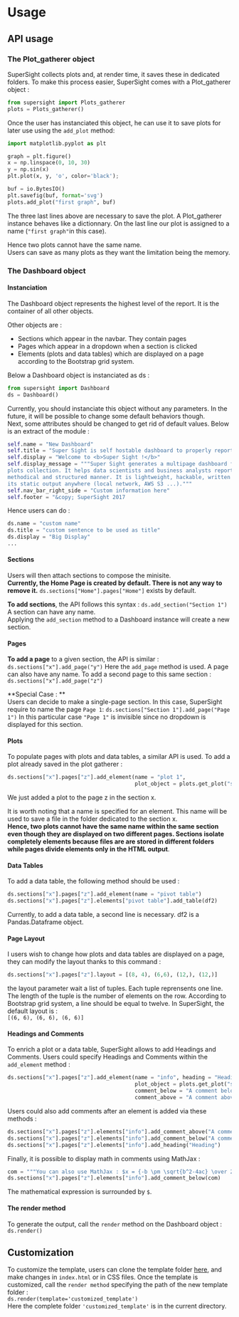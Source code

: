# Usage
## API usage

### The Plot_gatherer object

SuperSight collects plots and, at render time, it saves these in dedicated folders.
To make this process easier, SuperSight comes with a Plot_gatherer object :

```Python
from supersight import Plots_gatherer
plots = Plots_gatherer()
```

Once the user has instanciated this object, he can use it to save plots for later use using the `add_plot` method:

```Python
import matplotlib.pyplot as plt

graph = plt.figure()
x = np.linspace(0, 10, 30)
y = np.sin(x)
plt.plot(x, y, 'o', color='black');

buf = io.BytesIO()
plt.savefig(buf, format='svg')
plots.add_plot("first graph", buf)
```

The three last lines above are necessary to save the plot. A Plot_gatherer instance behaves like a dictionnary. On the last line our plot is assigned to a name (`"first graph"`in this case).

Hence two plots cannot have the same name.  
Users can save as many plots as they want the limitation being the memory.

### The Dashboard object
#### Instanciation
The Dashboard object represents the highest level of the report. It is the container of all other objects.  

Other objects are :

 - Sections which appear in the navbar. They contain pages
 - Pages which appear in a dropdown when a section is clicked
 - Elements (plots and data tables) which are displayed on a page according to the Bootstrap grid system.

Below a Dashboard object is instanciated as ds :

```Python
from supersight import Dashboard
ds = Dashboard()
```

Currently, you should instanciate this object without any parameters. In the future, it will be possible to change some default behaviors though.  
Next, some attributes should be changed to get rid of default values. Below is an extract of the module :
```Python
self.name = "New Dashboard"
self.title = "Super Sight is self hostable dashboard to properly report your work"
self.display = "Welcome to <b>Super Sight !</b>"
self.display_message = """Super Sight generates a multipage dashboard from a Matplotlib 
plots collection. It helps data scientists and business analysts reporting their work in a 
methodical and structured manner. It is lightweight, hackable, written in Python and you can host 
its static output anywhere (local network, AWS S3 ...)."""
self.nav_bar_right_side = "Custom information here"
self.footer = "&copy; SuperSight 2017
```
Hence users can do :
```Python
ds.name = "custom name" 
ds.title = "custom sentence to be used as title"
ds.display = "Big Display"
...
```
#### Sections

Users will then attach sections to compose the minisite.  
**Currently, the Home Page is created by default. There is not any way to remove it.**
`ds.sections["Home"].pages["Home"]` exists by default.  
  
**To add sections**, the API follows this syntax :
`ds.add_section("Section 1")` A section can have any name.  
Applying the `add_section` method to a Dashboard instance will create a new section.
  
#### Pages

**To add a page** to a given section, the API is similar :
`ds.sections["x"].add_page("y")` Here the `add_page` method is used. A page can also have any name.
To add a second page to this same section : `ds.sections["x"].add_page("z")`

**Special Case : **  
Users can decide to make a single-page section. In this case, SuperSight require to name the page `Page 1`:
`ds.sections["Section 1"].add_page("Page 1")` In this particular case `"Page 1"` is invisible since no dropdown is displayed for this section.
  
#### Plots

To populate pages with plots and data tables, a similar API is used. 
To add a plot already saved in the plot gatherer :  
```Python
ds.sections["x"].pages["z"].add_element(name = "plot 1", 
                                        plot_object = plots.get_plot("saved plot"))
```
We just added a plot to the page z in the section x.  

It is worth noting that a name is specified for an element. This name will be used to save a file in the folder dedicated to the section x.  
**Hence, two plots cannot have the same name within the same section even though they are displayed on two different pages. Sections isolate completely elements because files are are stored in different folders while pages divide elements only in the HTML output**.  
  
#### Data Tables

To add a data table, the following method should be used :
```Python
ds.sections["x"].pages["z"].add_element(name = "pivot table")
ds.sections["x"].pages["z"].elements["pivot table"].add_table(df2)
```
Currently, to add a data table, a second line is necessary. df2 is a Pandas.Dataframe object. 

#### Page Layout

I users wish to change how plots and data tables are displayed on a page, they can modify the layout thanks to this command :  
```Python
ds.sections["x"].pages["z"].layout = [(8, 4), (6,6), (12,), (12,)]
```
the layout parameter wait a list of tuples. Each tuple reprensents one line. The length of the tuple is the number of elements on the row.
According to Bootstrap grid system, a line should be equal to twelve. In SuperSight, the default layout is :  
`[(6, 6), (6, 6), (6, 6)]`  

#### Headings and Comments

To enrich a plot or a data table, SuperSight allows to add Headings and Comments.
Users could specify Headings and Comments within the `add_element` method :  
```Python
ds.sections["x"].pages["z"].add_element(name = "info", heading = "Heading", 
                                        plot_object = plots.get_plot("saved plot"),  
                                        comment_below = "A comment below the element", 
                                        comment_above = "A comment above the element")
```  
Users could also add comments after an element is added via these methods :  
```Python
ds.sections["x"].pages["z"].elements["info"].add_comment_above("A comment below the element")
ds.sections["x"].pages["z"].elements["info"].add_comment_below("A comment above the element")
ds.sections["x"].pages["z"].elements["info"].add_heading("Heading")
```  
Finally, it is possible to display math in comments using MathJax :  
```Python
com = """You can also use MathJax : $x = {-b \pm \sqrt{b^2-4ac} \over 2a}.$"""
ds.sections["x"].pages["z"].elements["info"].add_comment_below(com)
```
The mathematical expression is surrounded by `$`.
  
#### The render method

To generate the output, call the `render` method on the Dashboard object :  
`ds.render()`

## Customization

To customize the template, users can clone the template folder [here](https://github.com/CamilleMo/SuperSight/tree/master/supersight/default_template), and make changes in `index.html` or in CSS files. Once the template is customized, call the `render method` specifying the path of the new template folder :  
`ds.render(template='customized_template')`  
Here the complete folder `'customized_template'` is in the current directory.
